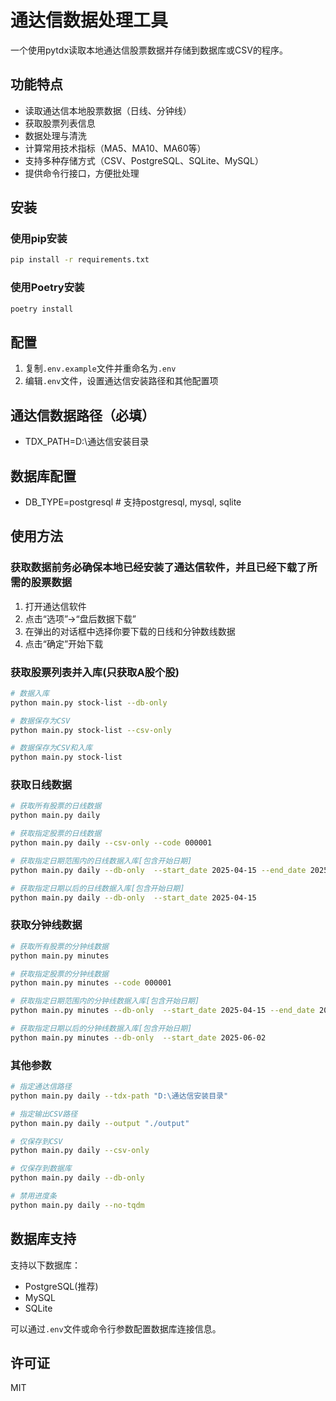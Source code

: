 # 通达信数据处理工具

一个使用pytdx读取本地通达信股票数据并存储到数据库或CSV的程序。

## 功能特点

- 读取通达信本地股票数据（日线、分钟线）
- 获取股票列表信息
- 数据处理与清洗
- 计算常用技术指标（MA5、MA10、MA60等）
- 支持多种存储方式（CSV、PostgreSQL、SQLite、MySQL）
- 提供命令行接口，方便批处理

## 安装

### 使用pip安装

```bash
pip install -r requirements.txt
```

### 使用Poetry安装

```bash
poetry install
```

## 配置

1. 复制`.env.example`文件并重命名为`.env`
2. 编辑`.env`文件，设置通达信安装路径和其他配置项

## 通达信数据路径（必填）

- TDX_PATH=D:\通达信安装目录

## 数据库配置

- DB_TYPE=postgresql  # 支持postgresql, mysql, sqlite

## 使用方法

### 获取数据前务必确保本地已经安装了通达信软件，并且已经下载了所需的股票数据

1. 打开通达信软件
2. 点击“选项”->“盘后数据下载”
3. 在弹出的对话框中选择你要下载的日线和分钟数线数据
4. 点击“确定”开始下载

### 获取股票列表并入库(只获取A股个股)

```bash
# 数据入库
python main.py stock-list --db-only

# 数据保存为CSV
python main.py stock-list --csv-only

# 数据保存为CSV和入库
python main.py stock-list
```

### 获取日线数据

```bash
# 获取所有股票的日线数据
python main.py daily

# 获取指定股票的日线数据
python main.py daily --csv-only --code 000001

# 获取指定日期范围内的日线数据入库[包含开始日期]
python main.py daily --db-only  --start_date 2025-04-15 --end_date 2025-04-15

# 获取指定日期以后的日线数据入库[包含开始日期]
python main.py daily --db-only  --start_date 2025-04-15
```

### 获取分钟线数据

```bash
# 获取所有股票的分钟线数据
python main.py minutes

# 获取指定股票的分钟线数据
python main.py minutes --code 000001

# 获取指定日期范围内的分钟线数据入库[包含开始日期]
python main.py minutes --db-only  --start_date 2025-04-15 --end_date 2025-04-15

# 获取指定日期以后的分钟线数据入库[包含开始日期]
python main.py minutes --db-only  --start_date 2025-06-02
```

### 其他参数

```bash
# 指定通达信路径
python main.py daily --tdx-path "D:\通达信安装目录"

# 指定输出CSV路径
python main.py daily --output "./output"

# 仅保存到CSV
python main.py daily --csv-only

# 仅保存到数据库
python main.py daily --db-only

# 禁用进度条
python main.py daily --no-tqdm
```

## 数据库支持

支持以下数据库：

- PostgreSQL(推荐)
- MySQL
- SQLite

可以通过`.env`文件或命令行参数配置数据库连接信息。

## 许可证

MIT
